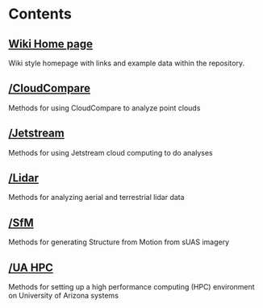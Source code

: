 # Contents

## [Wiki Home page](wiki)

Wiki style homepage with links and example data within the repository.

## [/CloudCompare](cloudcompare)

Methods for using CloudCompare to analyze point clouds

## [/Jetstream](jetstream)

Methods for using Jetstream cloud computing to do analyses

## [/Lidar](lidar)

Methods for analyzing aerial and terrestrial lidar data

## [/SfM](sfm)

Methods for generating Structure from Motion from sUAS imagery

## [/UA HPC](uahpc)

Methods for setting up a high performance computing (HPC) environment on University of Arizona systems

